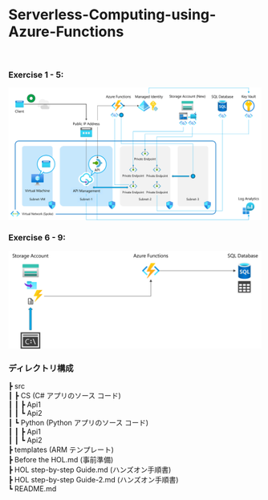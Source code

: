 # Serverless-Computing-using-Azure-Functions

<br />

### Exercise 1 - 5:

<img src="images/mcw-exercise-1-5.png" />

<br />

### Exercise 6 - 9:

<img src="images/mcw-exercise-6-9.png" />

<br />

### ディレクトリ構成

┣ src  
┃   ┣ CS (C# アプリのソース コード)  
┃   ┃   ┣ Api1   
┃   ┃   ┗ Api2  
┃   ┗ Python (Python アプリのソース コード)  
┃   ┃   ┣ Api1   
┃   ┃   ┗ Api2  
┣ templates (ARM テンプレート)  
┣ Before the HOL.md (事前準備)  
┣ HOL step-by-step Guide.md (ハンズオン手順書)  
┣ HOL step-by-step Guide-2.md (ハンズオン手順書)  
┗ README.md  